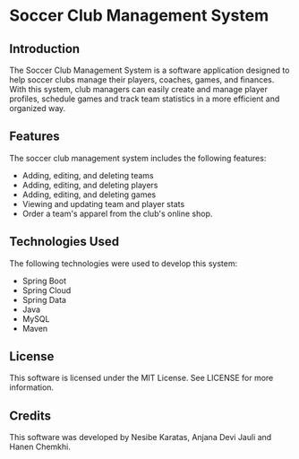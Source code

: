 

# Soccer Club Management System
## Introduction
The Soccer Club Management System is a software application designed to help soccer clubs manage their players, coaches, games, and finances. With this system, club managers can easily create and manage player profiles, schedule games and track team statistics in a more efficient and organized way.

## Features
The soccer club management system includes the following features:

- Adding, editing, and deleting teams
- Adding, editing, and deleting players
- Adding, editing, and deleting games
- Viewing and updating team and player stats
- Order a team's apparel from the club's online shop.

## Technologies Used
The following technologies were used to develop this system:

- Spring Boot
- Spring Cloud
- Spring Data
- Java
- MySQL
- Maven

## License
This software is licensed under the MIT License. See LICENSE for more information.

## Credits
This software was developed by Nesibe Karatas, Anjana Devi Jauli and Hanen Chemkhi.